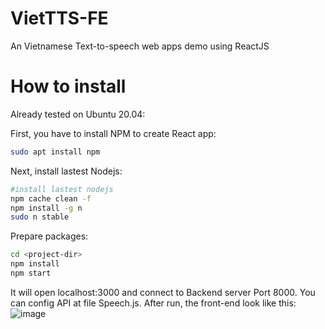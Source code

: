 # VietTTS-FE
An Vietnamese Text-to-speech web apps demo using ReactJS

# How to install
Already tested on Ubuntu 20.04:

First, you have to install NPM to create React app:

```sh
sudo apt install npm
```

Next, install lastest Nodejs:

```sh
#install lastest nodejs
npm cache clean -f
npm install -g n
sudo n stable
```

Prepare packages:
```sh
cd <project-dir>
npm install
npm start
```
It will open localhost:3000 and connect to Backend server Port 8000. You can config API at file Speech.js.
After run, the front-end look like this:
![image](https://user-images.githubusercontent.com/102223527/159685404-e7d97f3c-f389-4780-a9a2-0470a981b3d1.png)
